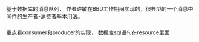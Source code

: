 基于数据库的消息队列， 作者许敏在BBD工作期间实现的，很典型的一个消息中间件的生产者-消费者基本用法。


### 

重点看consumer和producer的实现， 数据库sql语句在resource里面